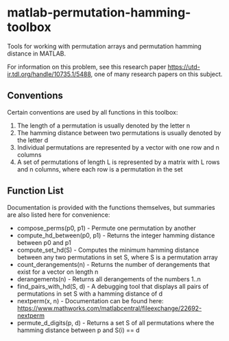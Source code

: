 # matlab-permutation-hamming-toolbox
Tools for working with permutation arrays and permutation hamming distance in MATLAB.

For information on this problem, see this research paper https://utd-ir.tdl.org/handle/10735.1/5488, one of many research papers on this subject. 

## Conventions
Certain conventions are used by all functions in this toolbox: 
1. The length of a permutation is usually denoted by the letter n
2. The hamming distance between two permutations is usually denoted by the letter d
3. Individual permutations are represented by a vector with one row and n columns
4. A set of permutations of length L is represented by a matrix with L rows and n columns, where each row is a permutation in the set

## Function List
Documentation is provided with the functions themselves, but summaries are also listed here for convenience: 
* compose_perms(p0, p1) - Permute one permutation by another
* compute_hd_between(p0, p1) - Returns the integer hamming distance between p0 and p1
* compute_set_hd(S) - Computes the minimum hamming distance between any two permutations in set S, where S is a permutation array
* count_derangements(n) - Returns the number of derangements that exist for a vector on length n
* derangements(n) - Returns all derangements of the numbers 1..n
* find_pairs_with_hd(S, d) - A debugging tool that displays all pairs of permutations in set S with a hamming distance of d
* nextperm(x, n) - Documentation can be found here: https://www.mathworks.com/matlabcentral/fileexchange/22692-nextperm
* permute_d_digits(p, d) - Returns a set S of all permutations where the hamming distance between p and S(i) == d
